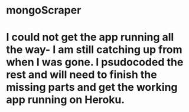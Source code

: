 # mongoScraper
# I could not get the app running all the way- I am still catching up from when I was gone. I psudocoded the rest and will need to finish the missing parts and get the working app running on Heroku. 